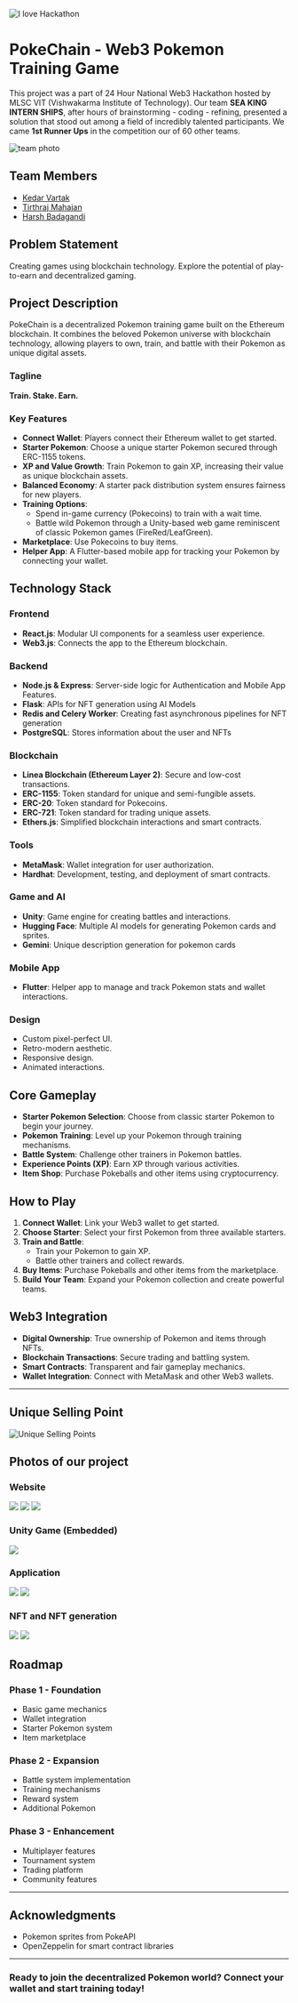 ![I love Hackathon](public/header.jpeg)

# PokeChain - Web3 Pokemon Training Game

This project was a part of 24 Hour National Web3 Hackathon hosted by MLSC VIT (Vishwakarma Institute of Technology).
Our team **SEA KING INTERN SHIPS**, after hours of brainstorming - coding - refining, presented a solution that stood out among a field of incredibly talented participants. We came **1st Runner Ups** in the competition our of 60 other teams.

![team photo](public/team_photo.jpeg)

## Team Members

- [Kedar Vartak](https://www.linkedin.com/in/kedar-vartak20/) 
- [Tirthraj Mahajan](https://www.linkedin.com/in/tirthraj-mahajan/)
- [Harsh Badagandi](https://www.linkedin.com/in/harsh-badagandi-57558225a/)

## Problem Statement

Creating games using blockchain technology. Explore the potential of play-to-earn and decentralized gaming.

## Project Description

PokeChain is a decentralized Pokemon training game built on the Ethereum blockchain. It combines the beloved Pokemon universe with blockchain technology, allowing players to own, train, and battle with their Pokemon as unique digital assets.

### Tagline

**Train. Stake. Earn.**

### Key Features

- **Connect Wallet**: Players connect their Ethereum wallet to get started.
- **Starter Pokemon**: Choose a unique starter Pokemon secured through ERC-1155 tokens.
- **XP and Value Growth**: Train Pokemon to gain XP, increasing their value as unique blockchain assets.
- **Balanced Economy**: A starter pack distribution system ensures fairness for new players.
- **Training Options**:
  - Spend in-game currency (Pokecoins) to train with a wait time.
  - Battle wild Pokemon through a Unity-based web game reminiscent of classic Pokemon games (FireRed/LeafGreen).
- **Marketplace**: Use Pokecoins to buy items.
- **Helper App**: A Flutter-based mobile app for tracking your Pokemon by connecting your wallet.

## Technology Stack

### Frontend

- **React.js**: Modular UI components for a seamless user experience.
- **Web3.js**: Connects the app to the Ethereum blockchain.

### Backend

- **Node.js & Express**: Server-side logic for Authentication and Mobile App Features.
- **Flask**: APIs for NFT generation using AI Models
- **Redis and Celery Worker**: Creating fast asynchronous pipelines for NFT generation
- **PostgreSQL**: Stores information about the user and NFTs

### Blockchain

- **Linea Blockchain (Ethereum Layer 2)**: Secure and low-cost transactions.
- **ERC-1155**: Token standard for unique and semi-fungible assets.
- **ERC-20**: Token standard for Pokecoins.
- **ERC-721**: Token standard for trading unique assets.
- **Ethers.js**: Simplified blockchain interactions and smart contracts.

### Tools

- **MetaMask**: Wallet integration for user authorization.
- **Hardhat**: Development, testing, and deployment of smart contracts.

### Game and AI

- **Unity**: Game engine for creating battles and interactions.
- **Hugging Face**: Multiple AI models for generating Pokemon cards and sprites.
- **Gemini**: Unique description generation for pokemon cards

### Mobile App

- **Flutter**: Helper app to manage and track Pokemon stats and wallet interactions.

### Design

- Custom pixel-perfect UI.
- Retro-modern aesthetic.
- Responsive design.
- Animated interactions.

## Core Gameplay

- **Starter Pokemon Selection**: Choose from classic starter Pokemon to begin your journey.
- **Pokemon Training**: Level up your Pokemon through training mechanisms.
- **Battle System**: Challenge other trainers in Pokemon battles.
- **Experience Points (XP)**: Earn XP through various activities.
- **Item Shop**: Purchase Pokeballs and other items using cryptocurrency.

## How to Play

1. **Connect Wallet**: Link your Web3 wallet to get started.
2. **Choose Starter**: Select your first Pokemon from three available starters.
3. **Train and Battle**:
   - Train your Pokemon to gain XP.
   - Battle other trainers and collect rewards.
4. **Buy Items**: Purchase Pokeballs and other items from the marketplace.
5. **Build Your Team**: Expand your Pokemon collection and create powerful teams.

## Web3 Integration

- **Digital Ownership**: True ownership of Pokemon and items through NFTs.
- **Blockchain Transactions**: Secure trading and battling system.
- **Smart Contracts**: Transparent and fair gameplay mechanics.
- **Wallet Integration**: Connect with MetaMask and other Web3 wallets.

---

## Unique Selling Point

![Unique Selling Points](public/USP.png)

## Photos of our project

### Website

![](public/front_page_1.png)
![](public/front_page_2.png)
![](public/front_page_3.png)

### Unity Game (Embedded)

![](public/battle.jpeg)

### Application

![](public/mobile_frontpage.jpeg)
![](public/mobile_wallet.jpeg)

### NFT and NFT generation

![](public/nft_generation.png)
![](public/nft_example.png)

## Roadmap

### Phase 1 - Foundation

- Basic game mechanics
- Wallet integration
- Starter Pokemon system
- Item marketplace

### Phase 2 - Expansion

- Battle system implementation
- Training mechanisms
- Reward system
- Additional Pokemon

### Phase 3 - Enhancement

- Multiplayer features
- Tournament system
- Trading platform
- Community features

---

## Acknowledgments

- Pokemon sprites from PokeAPI
- OpenZeppelin for smart contract libraries

---

### Ready to join the decentralized Pokemon world? Connect your wallet and start training today!
